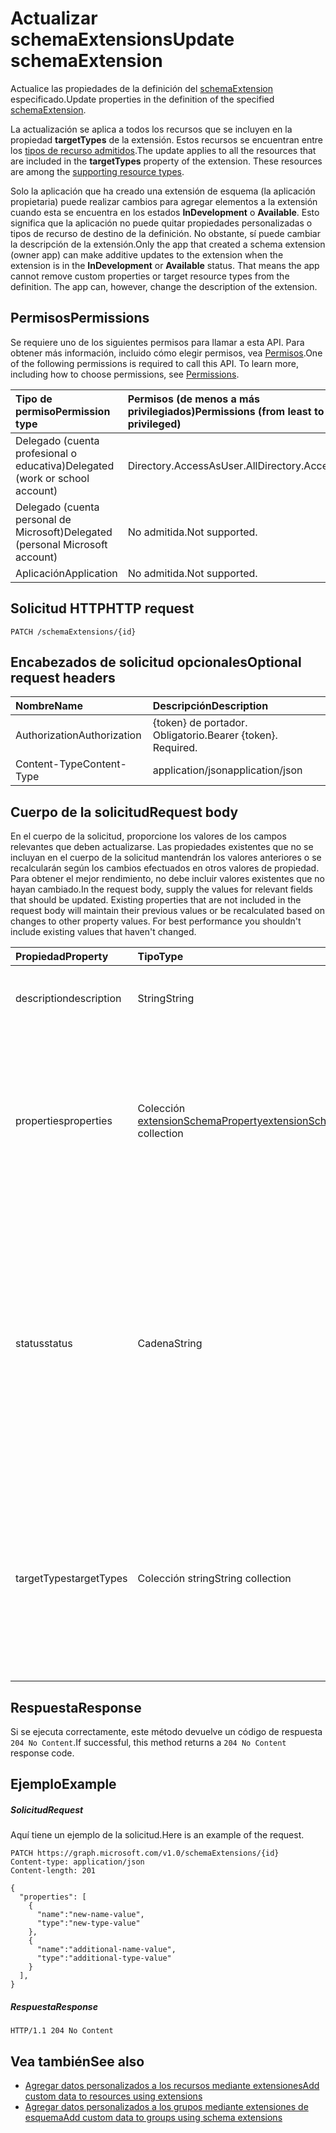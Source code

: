 # <a name="update-schemaextension"></a><span data-ttu-id="3cfa3-101">Actualizar schemaExtensions</span><span class="sxs-lookup"><span data-stu-id="3cfa3-101">Update schemaExtension</span></span>

<span data-ttu-id="3cfa3-102">Actualice las propiedades de la definición del [schemaExtension](../resources/schemaextension.md) especificado.</span><span class="sxs-lookup"><span data-stu-id="3cfa3-102">Update properties in the definition of the specified [schemaExtension](../resources/schemaextension.md).</span></span>

<span data-ttu-id="3cfa3-p101">La actualización se aplica a todos los recursos que se incluyen en la propiedad **targetTypes** de la extensión. Estos recursos se encuentran entre los [tipos de recurso admitidos](../../../concepts/extensibility_overview.md#supported-resources).</span><span class="sxs-lookup"><span data-stu-id="3cfa3-p101">The update applies to all the resources that are included in the **targetTypes** property of the extension. These resources are among the [supporting resource types](../../../concepts/extensibility_overview.md#supported-resources).</span></span>

<span data-ttu-id="3cfa3-p102">Solo la aplicación que ha creado una extensión de esquema (la aplicación propietaria) puede realizar cambios para agregar elementos a la extensión cuando esta se encuentra en los estados **InDevelopment** o **Available**. Esto significa que la aplicación no puede quitar propiedades personalizadas o tipos de recurso de destino de la definición. No obstante, sí puede cambiar la descripción de la extensión.</span><span class="sxs-lookup"><span data-stu-id="3cfa3-p102">Only the app that created a schema extension (owner app) can make additive updates to the extension when the extension is in the **InDevelopment** or **Available** status. That means the app cannot remove custom properties or target resource types from the definition. The app can, however, change the description of the extension.</span></span>

## <a name="permissions"></a><span data-ttu-id="3cfa3-108">Permisos</span><span class="sxs-lookup"><span data-stu-id="3cfa3-108">Permissions</span></span>
<span data-ttu-id="3cfa3-p103">Se requiere uno de los siguientes permisos para llamar a esta API. Para obtener más información, incluido cómo elegir permisos, vea [Permisos](../../../concepts/permissions_reference.md).</span><span class="sxs-lookup"><span data-stu-id="3cfa3-p103">One of the following permissions is required to call this API. To learn more, including how to choose permissions, see [Permissions](../../../concepts/permissions_reference.md).</span></span>


|<span data-ttu-id="3cfa3-111">Tipo de permiso</span><span class="sxs-lookup"><span data-stu-id="3cfa3-111">Permission type</span></span>      | <span data-ttu-id="3cfa3-112">Permisos (de menos a más privilegiados)</span><span class="sxs-lookup"><span data-stu-id="3cfa3-112">Permissions (from least to most privileged)</span></span>              |
|:--------------------|:---------------------------------------------------------|
|<span data-ttu-id="3cfa3-113">Delegado (cuenta profesional o educativa)</span><span class="sxs-lookup"><span data-stu-id="3cfa3-113">Delegated (work or school account)</span></span> | <span data-ttu-id="3cfa3-114">Directory.AccessAsUser.All</span><span class="sxs-lookup"><span data-stu-id="3cfa3-114">Directory.AccessAsUser.All</span></span>    |
|<span data-ttu-id="3cfa3-115">Delegado (cuenta personal de Microsoft)</span><span class="sxs-lookup"><span data-stu-id="3cfa3-115">Delegated (personal Microsoft account)</span></span> | <span data-ttu-id="3cfa3-116">No admitida.</span><span class="sxs-lookup"><span data-stu-id="3cfa3-116">Not supported.</span></span>    |
|<span data-ttu-id="3cfa3-117">Aplicación</span><span class="sxs-lookup"><span data-stu-id="3cfa3-117">Application</span></span> | <span data-ttu-id="3cfa3-118">No admitida.</span><span class="sxs-lookup"><span data-stu-id="3cfa3-118">Not supported.</span></span> |

## <a name="http-request"></a><span data-ttu-id="3cfa3-119">Solicitud HTTP</span><span class="sxs-lookup"><span data-stu-id="3cfa3-119">HTTP request</span></span>

<!-- { "blockType": "ignored" } -->
```http
PATCH /schemaExtensions/{id}
```

## <a name="optional-request-headers"></a><span data-ttu-id="3cfa3-120">Encabezados de solicitud opcionales</span><span class="sxs-lookup"><span data-stu-id="3cfa3-120">Optional request headers</span></span>

| <span data-ttu-id="3cfa3-121">Nombre</span><span class="sxs-lookup"><span data-stu-id="3cfa3-121">Name</span></span>      |<span data-ttu-id="3cfa3-122">Descripción</span><span class="sxs-lookup"><span data-stu-id="3cfa3-122">Description</span></span>|
|:----------|:----------|
| <span data-ttu-id="3cfa3-123">Authorization</span><span class="sxs-lookup"><span data-stu-id="3cfa3-123">Authorization</span></span>  | <span data-ttu-id="3cfa3-p104">{token} de portador. Obligatorio.</span><span class="sxs-lookup"><span data-stu-id="3cfa3-p104">Bearer {token}. Required.</span></span> |
| <span data-ttu-id="3cfa3-126">Content-Type</span><span class="sxs-lookup"><span data-stu-id="3cfa3-126">Content-Type</span></span>   | <span data-ttu-id="3cfa3-127">application/json</span><span class="sxs-lookup"><span data-stu-id="3cfa3-127">application/json</span></span> |

## <a name="request-body"></a><span data-ttu-id="3cfa3-128">Cuerpo de la solicitud</span><span class="sxs-lookup"><span data-stu-id="3cfa3-128">Request body</span></span>

<span data-ttu-id="3cfa3-p105">En el cuerpo de la solicitud, proporcione los valores de los campos relevantes que deben actualizarse. Las propiedades existentes que no se incluyan en el cuerpo de la solicitud mantendrán los valores anteriores o se recalcularán según los cambios efectuados en otros valores de propiedad. Para obtener el mejor rendimiento, no debe incluir valores existentes que no hayan cambiado.</span><span class="sxs-lookup"><span data-stu-id="3cfa3-p105">In the request body, supply the values for relevant fields that should be updated. Existing properties that are not included in the request body will maintain their previous values or be recalculated based on changes to other property values. For best performance you shouldn't include existing values that haven't changed.</span></span>

| <span data-ttu-id="3cfa3-132">Propiedad</span><span class="sxs-lookup"><span data-stu-id="3cfa3-132">Property</span></span>   | <span data-ttu-id="3cfa3-133">Tipo</span><span class="sxs-lookup"><span data-stu-id="3cfa3-133">Type</span></span> |<span data-ttu-id="3cfa3-134">Descripción</span><span class="sxs-lookup"><span data-stu-id="3cfa3-134">Description</span></span>|
|:---------------|:--------|:----------|
|<span data-ttu-id="3cfa3-135">description</span><span class="sxs-lookup"><span data-stu-id="3cfa3-135">description</span></span>|<span data-ttu-id="3cfa3-136">String</span><span class="sxs-lookup"><span data-stu-id="3cfa3-136">String</span></span>|<span data-ttu-id="3cfa3-137">Descripción de la extensión de esquema.</span><span class="sxs-lookup"><span data-stu-id="3cfa3-137">Description for the schema extension.</span></span>|
|<span data-ttu-id="3cfa3-138">properties</span><span class="sxs-lookup"><span data-stu-id="3cfa3-138">properties</span></span>|<span data-ttu-id="3cfa3-139">Colección [extensionSchemaProperty](../resources/extensionschemaproperty.md)</span><span class="sxs-lookup"><span data-stu-id="3cfa3-139">[extensionSchemaProperty](../resources/extensionschemaproperty.md) collection</span></span>|<span data-ttu-id="3cfa3-p106">La colección de nombres de propiedad y tipos que conforman la definición de la extensión de esquema. Solo se admiten cambios para agregar elementos.</span><span class="sxs-lookup"><span data-stu-id="3cfa3-p106">The collection of property names and types that make up the schema extension definition. Only additive changes are permitted.</span></span> |
|<span data-ttu-id="3cfa3-142">status</span><span class="sxs-lookup"><span data-stu-id="3cfa3-142">status</span></span>|<span data-ttu-id="3cfa3-143">Cadena</span><span class="sxs-lookup"><span data-stu-id="3cfa3-143">String</span></span>|<span data-ttu-id="3cfa3-144">El estado del ciclo de vida de la extensión de esquema.</span><span class="sxs-lookup"><span data-stu-id="3cfa3-144">The lifecycle state of the schema extension.</span></span> <span data-ttu-id="3cfa3-145">El estado inicial después de su creación es **InDevelopment**.</span><span class="sxs-lookup"><span data-stu-id="3cfa3-145">The initial state upon creation is **InDevelopment**.</span></span> <span data-ttu-id="3cfa3-146">Transiciones de los Estados posibles son de **InDevelopment** a **disponible** y **disponible** para **ya no se utiliza**.</span><span class="sxs-lookup"><span data-stu-id="3cfa3-146">Possible states transitions are from **InDevelopment** to **Available** and **Available** to **Deprecated**.</span></span>|
|<span data-ttu-id="3cfa3-147">targetTypes</span><span class="sxs-lookup"><span data-stu-id="3cfa3-147">targetTypes</span></span>|<span data-ttu-id="3cfa3-148">Colección string</span><span class="sxs-lookup"><span data-stu-id="3cfa3-148">String collection</span></span>|<span data-ttu-id="3cfa3-p108">Conjunto de tipos de Microsoft Graph (compatibles con extensiones) a los que se puede aplicar la extensión de esquema.  Solo se admiten cambios para agregar elementos.</span><span class="sxs-lookup"><span data-stu-id="3cfa3-p108">Set of Microsoft Graph types (that can support extensions) that the schema extension can be applied to.  Only additive changes are permitted.</span></span>|

## <a name="response"></a><span data-ttu-id="3cfa3-151">Respuesta</span><span class="sxs-lookup"><span data-stu-id="3cfa3-151">Response</span></span>

<span data-ttu-id="3cfa3-152">Si se ejecuta correctamente, este método devuelve un código de respuesta `204 No Content`.</span><span class="sxs-lookup"><span data-stu-id="3cfa3-152">If successful, this method returns a `204 No Content` response code.</span></span>

## <a name="example"></a><span data-ttu-id="3cfa3-153">Ejemplo</span><span class="sxs-lookup"><span data-stu-id="3cfa3-153">Example</span></span>

##### <a name="request"></a><span data-ttu-id="3cfa3-154">Solicitud</span><span class="sxs-lookup"><span data-stu-id="3cfa3-154">Request</span></span>

<span data-ttu-id="3cfa3-155">Aquí tiene un ejemplo de la solicitud.</span><span class="sxs-lookup"><span data-stu-id="3cfa3-155">Here is an example of the request.</span></span>
<!-- {
  "blockType": "request",
  "name": "update_schemaextension"
}-->
```http
PATCH https://graph.microsoft.com/v1.0/schemaExtensions/{id}
Content-type: application/json
Content-length: 201

{
  "properties": [
    {
      "name":"new-name-value",
      "type":"new-type-value"
    },
    {
      "name":"additional-name-value",
      "type":"additional-type-value"
    }
  ],
}
```

##### <a name="response"></a><span data-ttu-id="3cfa3-156">Respuesta</span><span class="sxs-lookup"><span data-stu-id="3cfa3-156">Response</span></span>

<!-- {
  "blockType": "response",
  "truncated": true,
  "@odata.type": "microsoft.graph.schemaExtension"
} -->
```http
HTTP/1.1 204 No Content
```

## <a name="see-also"></a><span data-ttu-id="3cfa3-157">Vea también</span><span class="sxs-lookup"><span data-stu-id="3cfa3-157">See also</span></span>

- [<span data-ttu-id="3cfa3-158">Agregar datos personalizados a los recursos mediante extensiones</span><span class="sxs-lookup"><span data-stu-id="3cfa3-158">Add custom data to resources using extensions</span></span>](../../../concepts/extensibility_overview.md)
- [<span data-ttu-id="3cfa3-159">Agregar datos personalizados a los grupos mediante extensiones de esquema</span><span class="sxs-lookup"><span data-stu-id="3cfa3-159">Add custom data to groups using schema extensions</span></span>](../../../concepts/extensibility_schema_groups.md)

<!-- uuid: 8fcb5dbc-d5aa-4681-8e31-b001d5168d79
2015-10-25 14:57:30 UTC -->
<!-- {
  "type": "#page.annotation",
  "description": "Update schemaextension",
  "keywords": "",
  "section": "documentation",
  "tocPath": ""
}-->